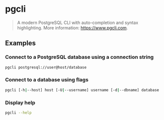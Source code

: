 # pgcli

> A modern PostgreSQL CLI with auto-completion and syntax highlighting. More information: <https://www.pgcli.com>.

## Examples

### Connect to a PostgreSQL database using a connection string

```bash
pgcli postgresql://user@host/database
```

### Connect to a database using flags

```bash
pgcli [-h|--host] host [-U|--username] username [-d|--dbname] database
```

### Display help

```bash
pgcli --help
```
